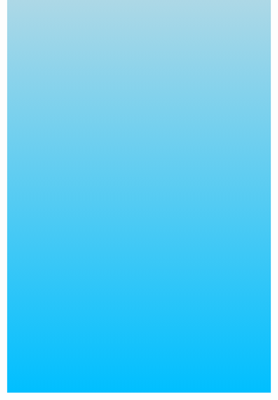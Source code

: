 <!DOCTYPE html>
<html>
<head>
    <title>Ilululand</title>
    <style>
        body {
            height: 800px;
            background-color: deepskyblue;
            background-image: linear-gradient(lightblue, deepskyblue);
        }

        .logo {
            margin-top: 100px;
            width: 200px;
            height: auto;
        }

        h1 {
            font-size: 60px;
            color: #191935;
            font-family: 'Cascadia Mono'
        }

        .icon_container {
            display: inline-block;
            height: 70px;
            width: 70px;
        }

            .icon_container:nth-child(1) {
                margin-right: 50px;
            }

            .icon_container:nth-child(2) {
                margin-right: 50px;
            }

            .icon_container:nth-child(3) {
            }

            .icon_container:nth-child(4) {
                margin-left: 50px;
            }

            .icon_container:nth-child(5) {
                margin-left: 50px;
            }

        .icon {
            width: 50px;
            height: auto;
            display: inline-block;
            padding: 10px;
            transition: width 0.2s, height 0.2s;
        }

            .icon:hover {
                width: 65px;
                height: auto;
            }

                .icon_container:hover .txt {
                    opacity: 1;
                }

        .txt {
            display: inline-block;
            opacity: 0;
            font-size: 20px;
            transition: 0.2s;
            margin-left: 10px;
            color: #191935;
            font-family: 'Cascadia Mono';
            font-weight: bold;
        }
    </style>
</head>
<body>

    <center><img class="logo" src="fish.png" /></center>
    <center><h1>ILULULAND</h1></center>
    <center>
        <div>
            <div class="icon_container">
                <a href="https://www.youtube.com/@Ilululand/featured"><img class="icon" src="youtube logo.png" /></a>
                <div class="txt">Youtube</div>
            </div>
            <div class="icon_container">
                <a href="https://discord.gg/7gvny26G"><img class="icon" src="discord icon.png" /></a>
                <div class="txt">Dicord</div>
            </div>
            <div class="icon_container">
                <a href="https://twitter.com/ilululandmc"><img class="icon" src="X logo.png" style="border-radius: 20%" /></a>
                <div class="txt">X</div>
            </div>
            <div class="icon_container">
                <a href="https://github.com/ilululand"><img class="icon" src="github logo.png" style="border-radius: 50%" /></a>
                <div class="txt">Github</div>
            </div>
            <div class="icon_container">
                <a href="https://www.pinterest.ph/ilululandmc/"><img class="icon" src="Pinterest logo.png" /></a>
                <div class="txt">Pinteret</div>
            </div>
        </div>
    </center>
</body>
</html>
